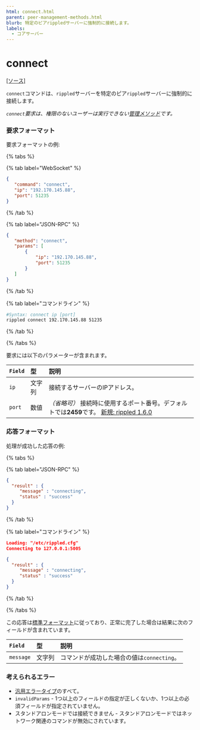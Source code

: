 ```yaml
---
html: connect.html
parent: peer-management-methods.html
blurb: 特定のピアrippledサーバーに強制的に接続します。
labels:
  - コアサーバー
---
```

# connect
[[ソース]](https://github.com/XRPLF/rippled/blob/a61ffab3f9010d8accfaa98aa3cacc7d38e74121/src/ripple/rpc/handlers/Connect.cpp "Source")

`connect`コマンドは、`rippled`サーバーを特定のピア`rippled`サーバーに強制的に接続します。

*`connect`要求は、権限のないユーザーは実行できない[管理メソッド](../index.md)です。*

### 要求フォーマット
要求フォーマットの例:

{% tabs %}

{% tab label="WebSocket" %}
```json
{
   "command": "connect",
   "ip": "192.170.145.88",
   "port": 51235
}
```
{% /tab %}

{% tab label="JSON-RPC" %}
```json
{
   "method": "connect",
   "params": [
       {
           "ip": "192.170.145.88",
           "port": 51235
       }
   ]
}
```
{% /tab %}

{% tab label="コマンドライン" %}
```sh
#Syntax: connect ip [port]
rippled connect 192.170.145.88 51235
```
{% /tab %}

{% /tabs %}

要求には以下のパラメーターが含まれます。

| `Field` | 型   | 説明                                               |
|:--------|:-------|:----------------------------------------------------------|
| `ip`    | 文字列 | 接続するサーバーのIPアドレス。                    |
| `port`  | 数値 | _（省略可）_ 接続時に使用するポート番号。デフォルトでは**2459**です。 [新規: rippled 1.6.0](https://github.com/XRPLF/rippled/releases/tag/1.6.0 "BADGE_BLUE") |

### 応答フォーマット

処理が成功した応答の例:

{% tabs %}

{% tab label="JSON-RPC" %}
```json
{
  "result" : {
     "message" : "connecting",
     "status" : "success"
  }
}
```
{% /tab %}

{% tab label="コマンドライン" %}
```json
Loading: "/etc/rippled.cfg"
Connecting to 127.0.0.1:5005

{
  "result" : {
     "message" : "connecting",
     "status" : "success"
  }
}
```
{% /tab %}

{% /tabs %}

この応答は[標準フォーマット](../../api-conventions/response-formatting.md)に従っており、正常に完了した場合は結果に次のフィールドが含まれています。

| `Field`   | 型   | 説明                                            |
|:----------|:-------|:-------------------------------------------------------|
| `message` | 文字列 | コマンドが成功した場合の値は`connecting`。 |

### 考えられるエラー

* [汎用エラータイプ](../../api-conventions/error-formatting.md#汎用エラー)のすべて。
* `invalidParams` - 1つ以上のフィールドの指定が正しくないか、1つ以上の必須フィールドが指定されていません。
* スタンドアロンモードでは接続できません - スタンドアロンモードではネットワーク関連のコマンドが無効にされています。
